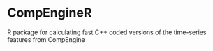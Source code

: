 # CompEngineR
R package for calculating fast C++ coded versions of the time-series features from CompEngine
